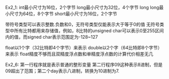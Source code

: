 Ex2_1:
int最小尺寸为16位，2个字节
long最小尺寸为32位，4个字节
long long最小尺寸为64位，8个字节
short最小尺寸为16位，2个字节

带符号类型可以表示整数.负数和0，无符号类型仅能表示大于等于0的值
无符号类型中所有比特都用来存储值，例如，8比特的unsigned char可以表示0至255区间内的值，而signed char表示范围定为-128~127

float以1个字（32比特即4个字节）来表示
double以2个字（64比特即8个字节）来表示
float精度不够而且双精度浮点数和单精度浮点数的计算代价相差无几

Ex2_6:
第一行程序就是表示普通的整形变量
第二行程序09这种表示8进制，但是09超出了范围；第二个day表示八进制，转换为10进制为7.

